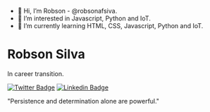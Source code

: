 - 👋 Hi, I’m Robson - @robsonafsiva.
- 👀 I’m interested in Javascript, Python and IoT.
- 🌱 I’m currently learning HTML, CSS, Javascript, Python and IoT.


# Robson Silva 

In career transition.

[![Twitter Badge](https://img.shields.io/badge/Twitter-1DA1F2?style=for-the-badge&logo=twitter&logoColor=white)](https://twitter.com/robsonap)
[![Linkedin Badge](https://img.shields.io/badge/LinkedIn-0077B5?style=for-the-badge&logo=linkedin&logoColor=white)](https://www.linkedin.com/in/robsonafsilva)

 "Persistence and determination alone are powerful."


<!---
robsonap/robsonap is a ✨ special ✨ repository because its `README.md` (this file) appears on your GitHub profile.
You can click the Preview link to take a look at your changes.
💞️ I’m looking to collaborate on ...
- 📫 How to reach me: my [Linkedin](https://www.linkedin.com/in/robsonapsilva)
--->

